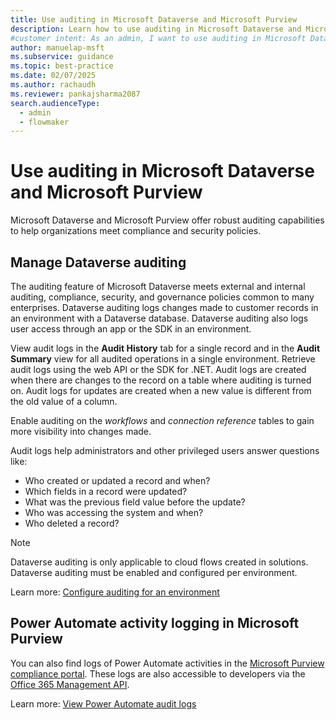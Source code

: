 ```yaml
---
title: Use auditing in Microsoft Dataverse and Microsoft Purview
description: Learn how to use auditing in Microsoft Dataverse and Microsoft Purview to meet compliance and security policies.
#customer intent: As an admin, I want to use auditing in Microsoft Dataverse so that I can meet compliance and security policies.
author: manuelap-msft
ms.subservice: guidance
ms.topic: best-practice
ms.date: 02/07/2025
ms.author: rachaudh
ms.reviewer: pankajsharma2087
search.audienceType:
  - admin
  - flowmaker
---
```


# Use auditing in Microsoft Dataverse and Microsoft Purview

Microsoft Dataverse and Microsoft Purview offer robust auditing capabilities to help organizations meet compliance and security policies.

## Manage Dataverse auditing

The auditing feature of Microsoft Dataverse meets external and internal auditing, compliance, security, and governance policies common to many enterprises. Dataverse auditing logs changes made to customer records in an environment with a Dataverse database. Dataverse auditing also logs user access through an app or the SDK in an environment.

View audit logs in the **Audit History** tab for a single record and in the **Audit Summary** view for all audited operations in a single environment. Retrieve audit logs using the web API or the SDK for .NET. Audit logs are created when there are changes to the record on a table where auditing is turned on. Audit logs for updates are created when a new value is different from the old value of a column.

Enable auditing on the *workflows* and *connection reference* tables to gain more visibility into changes made.

Audit logs help administrators and other privileged users answer questions like:

- Who created or updated a record and when?
- Which fields in a record were updated?
- What was the previous field value before the update?
- Who was accessing the system and when?
- Who deleted a record?

> [!NOTE]
> Dataverse auditing is only applicable to cloud flows created in solutions. Dataverse auditing must be enabled and configured per environment.

Learn more: [Configure auditing for an environment](/power-platform/admin/manage-dataverse-auditing#configure-auditing-for-an-environment)

## Power Automate activity logging in Microsoft Purview

You can also find logs of Power Automate activities in the [Microsoft Purview compliance portal](https://compliance.microsoft.com/). These logs are also accessible to developers via the [Office 365 Management API](/office/office-365-management-api/office-365-management-apis-overview).

Learn more: [View Power Automate audit logs](/power-platform/admin/logging-power-automate)
